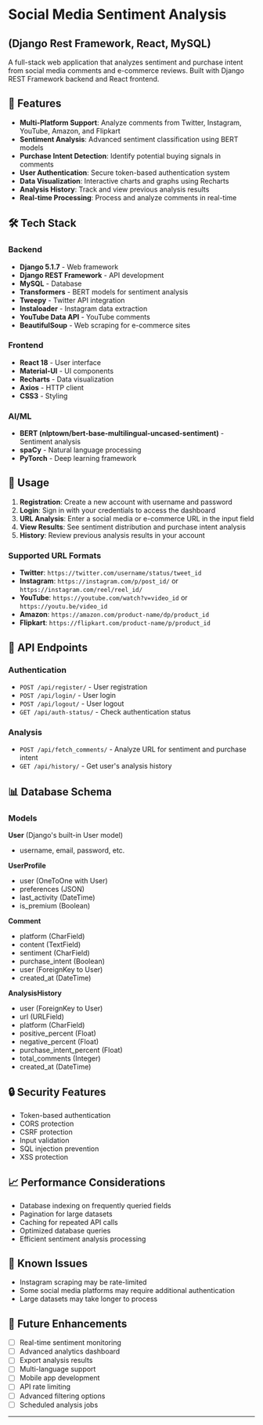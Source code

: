 # Social Media Sentiment Analysis
## (Django Rest Framework, React, MySQL)
A full-stack web application that analyzes sentiment and purchase intent from social media comments and e-commerce reviews. Built with Django REST Framework backend and React frontend.

## 🚀 Features

- **Multi-Platform Support**: Analyze comments from Twitter, Instagram, YouTube, Amazon, and Flipkart
- **Sentiment Analysis**: Advanced sentiment classification using BERT models
- **Purchase Intent Detection**: Identify potential buying signals in comments
- **User Authentication**: Secure token-based authentication system
- **Data Visualization**: Interactive charts and graphs using Recharts
- **Analysis History**: Track and view previous analysis results
- **Real-time Processing**: Process and analyze comments in real-time

## 🛠️ Tech Stack

### Backend
- **Django 5.1.7** - Web framework
- **Django REST Framework** - API development
- **MySQL** - Database
- **Transformers** - BERT models for sentiment analysis
- **Tweepy** - Twitter API integration
- **Instaloader** - Instagram data extraction
- **YouTube Data API** - YouTube comments
- **BeautifulSoup** - Web scraping for e-commerce sites

### Frontend
- **React 18** - User interface
- **Material-UI** - UI components
- **Recharts** - Data visualization
- **Axios** - HTTP client
- **CSS3** - Styling

### AI/ML
- **BERT (nlptown/bert-base-multilingual-uncased-sentiment)** - Sentiment analysis
- **spaCy** - Natural language processing
- **PyTorch** - Deep learning framework


## 📱 Usage

1. **Registration**: Create a new account with username and password
2. **Login**: Sign in with your credentials to access the dashboard
3. **URL Analysis**: Enter a social media or e-commerce URL in the input field
4. **View Results**: See sentiment distribution and purchase intent analysis
5. **History**: Review previous analysis results in your account

### Supported URL Formats

- **Twitter**: `https://twitter.com/username/status/tweet_id`
- **Instagram**: `https://instagram.com/p/post_id/` or `https://instagram.com/reel/reel_id/`
- **YouTube**: `https://youtube.com/watch?v=video_id` or `https://youtu.be/video_id`
- **Amazon**: `https://amazon.com/product-name/dp/product_id`
- **Flipkart**: `https://flipkart.com/product-name/p/product_id`

## 🔗 API Endpoints

### Authentication
- `POST /api/register/` - User registration
- `POST /api/login/` - User login
- `POST /api/logout/` - User logout
- `GET /api/auth-status/` - Check authentication status

### Analysis
- `POST /api/fetch_comments/` - Analyze URL for sentiment and purchase intent
- `GET /api/history/` - Get user's analysis history

## 📊 Database Schema

### Models

**User** (Django's built-in User model)
- username, email, password, etc.

**UserProfile**
- user (OneToOne with User)
- preferences (JSON)
- last_activity (DateTime)
- is_premium (Boolean)

**Comment**
- platform (CharField)
- content (TextField)
- sentiment (CharField)
- purchase_intent (Boolean)
- user (ForeignKey to User)
- created_at (DateTime)

**AnalysisHistory**
- user (ForeignKey to User)
- url (URLField)
- platform (CharField)
- positive_percent (Float)
- negative_percent (Float)
- purchase_intent_percent (Float)
- total_comments (Integer)
- created_at (DateTime)


## 🔒 Security Features

- Token-based authentication
- CORS protection
- CSRF protection
- Input validation
- SQL injection prevention
- XSS protection

## 📈 Performance Considerations

- Database indexing on frequently queried fields
- Pagination for large datasets
- Caching for repeated API calls
- Optimized database queries
- Efficient sentiment analysis processing


## 🐛 Known Issues

- Instagram scraping may be rate-limited
- Some social media platforms may require additional authentication
- Large datasets may take longer to process


## 🔮 Future Enhancements

- [ ] Real-time sentiment monitoring
- [ ] Advanced analytics dashboard
- [ ] Export analysis results
- [ ] Multi-language support
- [ ] Mobile app development
- [ ] API rate limiting
- [ ] Advanced filtering options
- [ ] Scheduled analysis jobs

---

